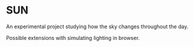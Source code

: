 # SUN

An experimental project studying how the sky changes throughout the day.

Possible extensions with simulating lighting in browser.
